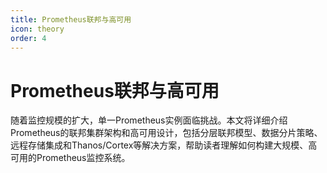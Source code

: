 ```yaml
---
title: Prometheus联邦与高可用
icon: theory
order: 4
---
```


# Prometheus联邦与高可用

随着监控规模的扩大，单一Prometheus实例面临挑战。本文将详细介绍Prometheus的联邦集群架构和高可用设计，包括分层联邦模型、数据分片策略、远程存储集成和Thanos/Cortex等解决方案，帮助读者理解如何构建大规模、高可用的Prometheus监控系统。
